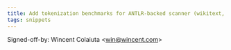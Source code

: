 ```yaml
---
title: Add tokenization benchmarks for ANTLR-backed scanner (wikitext, fcfc13c)
tags: snippets
---
```


Signed-off-by: Wincent Colaiuta &lt;win@wincent.com&gt;
